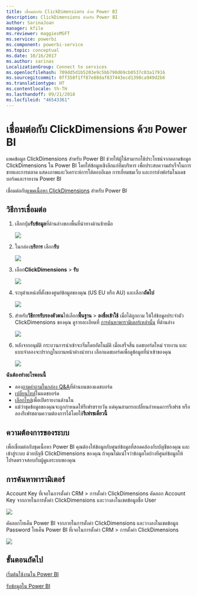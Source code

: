 ```yaml
---
title: เชื่อมต่อกับ ClickDimensions ด้วย Power BI
description: ClickDimensions สำหรับ Power BI
author: SarinaJoan
manager: kfile
ms.reviewer: maggiesMSFT
ms.service: powerbi
ms.component: powerbi-service
ms.topic: conceptual
ms.date: 10/16/2017
ms.author: sarinas
LocalizationGroup: Connect to services
ms.openlocfilehash: 709dd5d1b5203e9c5bb790d69cb0537c03a17916
ms.sourcegitcommit: 0ff358f1ff87e88daf837443ecd1398ca949d2b6
ms.translationtype: HT
ms.contentlocale: th-TH
ms.lasthandoff: 09/21/2018
ms.locfileid: "46543361"
---
```

# <a name="connect-to-clickdimensions-with-power-bi"></a>เชื่อมต่อกับ ClickDimensions ด้วย Power BI
แพคข้อมูล ClickDimensions สำหรับ Power BI ช่วยให้ผู้ใช้สามารถใช้ประโยชน์จากตลาดข้อมูล ClickDimensions ใน Power BI โดยให้ข้อมูลเชิงลึกแก่ทีมบริหาร เพื่อประสบความสำเร็จในการขายและการตลาด แสดงภาพและวิเคราะห์การโต้ตอบอีเมล การเยี่ยมชมเว็บ และการส่งฟอร์มในแดชบอร์ดและรายงาน Power BI

เชื่อมต่อกับ[แพคเนื้อหา ClickDimensions](https://app.powerbi.com/getdata/services/click-dimensions) สำหรับ Power BI

## <a name="how-to-connect"></a>วิธีการเชื่อมต่อ
1. เลือกปุ่ม**รับข้อมูล**ที่ด้านล่างของพื้นที่นำทางด้านซ้ายมือ
   
   ![](media/service-connect-to-clickdimensions/getdata.png)
2. ในกล่อง**บริการ** เลือก**รับ**
   
   ![](media/service-connect-to-clickdimensions/services.png)
3. เลือก**ClickDimensions** \> **รับ**
   
   ![](media/service-connect-to-clickdimensions/clickdimensions.png)
4. ระบุตำแหน่งที่ตั้งของศูนย์ข้อมูลของคุณ (US EU หรือ AU) และเลือก**ถัดไป**
   
   ![](media/service-connect-to-clickdimensions/params.png)
5. สำหรับ**วิธีการรับรองตัวตน**ให้เลือก**พื้นฐาน** \> **ลงชื่อเข้าใช้** เมื่อได้ถูกถาม ให้ใส่ข้อมูลประจำตัว ClickDimensions ของคุณ ดูรายละเอียดที่ [การค้นหาพารามิเตอร์เหล่านั้น](#FindingParams) ที่ด้านล่าง
   
    ![](media/service-connect-to-clickdimensions/creds.png)
6. หลังจากอนุมัติ กระบวนการนำเข้าจะเริ่มโดยอัตโนมัติ เมื่อเสร็จสิ้น แดชบอร์ดใหม่ รายงาน และแบบจำลองจะปรากฏในบานหน้าต่างนำทาง เลือกแดชบอร์ดเพื่อดูข้อมูลที่นำเข้าของคุณ
   
     ![](media/service-connect-to-clickdimensions/dashboard.png)

**ฉันต้องทำอะไรตอนนี้**

* ลอง[ถามคำถามในกล่อง Q&A](consumer/end-user-q-and-a.md)ที่ด้านบนของแดชบอร์ด
* [เปลี่ยนไทล์](service-dashboard-edit-tile.md)ในแดชบอร์ด
* [เลือกไทล์](consumer/end-user-tiles.md)เพื่อเปิดรายงานด้านใน
* แม้ว่าชุดข้อมูลของคุณจะถูกกำหนดให้รีเฟรชรายวัน แต่คุณสามารถเปลี่ยนกำหนดการรีเฟรช หรือลองรีเฟรชตามความต้องการได้โดยใช้**รีเฟรชเดี๋ยวนี้**

## <a name="system-requirements"></a>ความต้องการของระบบ
เพื่อเชื่อมต่อกับชุดเนื้อหา Power BI คุณต้องให้ข้อมูลกับศูนย์ข้อมูลที่สอดคล้องกับบัญชีของคุณ และเข้าสู่ระบบ ด้วยบัญชี ClickDimensions ของคุณ ถ้าคุณไม่แน่ใจว่าข้อมูลใดบ้างทีศูนย์ข้อมูลให้ โปรดตรวจสอบกับผู้ดูแลระบบของคุณ

<a name="FindingParams"></a>

## <a name="finding-parameters"></a>การค้นหาพารามิเตอร์
Account Key ที่เจอในการตั้งค่า CRM \> การตั้งค่า ClickDimensions คัดลอก Account Key จากภายในการตั้งค่า ClickDimensions และวางลงในเขตข้อมูลชื่อ User  

![](media/service-connect-to-clickdimensions/crm.png)  

คัดลอกโทเค็น Power BI จากภายในการตั้งค่า ClickDimensions และวางลงในเขตข้อมูล Password โทเค็น Power BI ที่เจอในการตั้งค่า CRM \> การตั้งค่า ClickDimensions  

![](media/service-connect-to-clickdimensions/crm2.png)  

## <a name="next-steps"></a>ขั้นตอนถัดไป
[เริ่มต้นใช้งานใน Power BI](service-get-started.md)

[รับข้อมูลใน Power BI](service-get-data.md)

